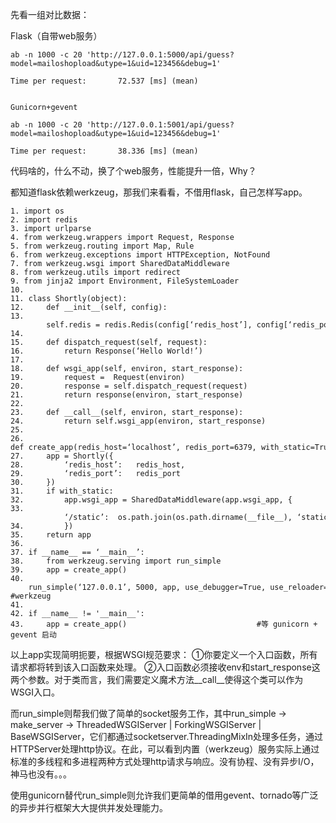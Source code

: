 先看一组对比数据：

Flask（自带web服务）

```
ab -n 1000 -c 20 'http://127.0.0.1:5000/api/guess?model=mailoshopload&utype=1&uid=123456&debug=1'

Time per request:       72.537 [ms] (mean)


Gunicorn+gevent

ab -n 1000 -c 20 'http://127.0.0.1:5001/api/guess?model=mailoshopload&utype=1&uid=123456&debug=1'

Time per request:       38.336 [ms] (mean)
```

代码啥的，什么不动，换了个web服务，性能提升一倍，Why？

都知道flask依赖werkzeug，那我们来看看，不借用flask，自己怎样写app。

```
1. import os  
2. import redis  
3. import urlparse  
4. from werkzeug.wrappers import Request, Response  
5. from werkzeug.routing import Map, Rule  
6. from werkzeug.exceptions import HTTPException, NotFound  
7. from werkzeug.wsgi import SharedDataMiddleware  
8. from werkzeug.utils import redirect  
9. from jinja2 import Environment, FileSystemLoader  
10. 
11. class Shortly(object):  
12.     def __init__(self, config):  
13.         self.redis = redis.Redis(config[‘redis_host’], config[‘redis_port’])  
14.   
15.     def dispatch_request(self, request):  
16.         return Response(‘Hello World!’)  
17.   
18.     def wsgi_app(self, environ, start_response):  
19.         request =  Request(environ)  
20.         response = self.dispatch_request(request)  
21.         return response(environ, start_response)  
22.   
23.     def __call__(self, environ, start_response):  
24.         return self.wsgi_app(environ, start_response)  
25.   
26. def create_app(redis_host=‘localhost’, redis_port=6379, with_static=True):  
27.     app = Shortly({  
28.         ‘redis_host’:   redis_host,  
29.         ‘redis_port’:   redis_port  
30.     })  
31.     if with_static:  
32.         app.wsgi_app = SharedDataMiddleware(app.wsgi_app, {  
33.             ‘/static’:  os.path.join(os.path.dirname(__file__), ‘static’)  
34.         })  
35.     return app
36. 
37. if __name__ == ‘__main__’:  
38.     from werkzeug.serving import run_simple  
39.     app = create_app()  
40.     run_simple(‘127.0.0.1’, 5000, app, use_debugger=True, use_reloader=True)       #werkzeug
41.  
42. if __name__ != '__main__':
43.     app = create_app()                             #等 gunicorn + gevent 启动
```

以上app实现简明扼要，根据WSGI规范要求：
①你要定义一个入口函数，所有请求都将转到该入口函数来处理。
②入口函数必须接收env和start_response这两个参数。对于类而言，我们需要定义魔术方法__call__使得这个类可以作为WSGI入口。

而run_simple则帮我们做了简单的socket服务工作，其中run_simple -> make_server -> ThreadedWSGIServer | ForkingWSGIServer | 
BaseWSGIServer，它们都通过socketserver.ThreadingMixIn处理多任务，通过HTTPServer处理http协议。在此，可以看到内置（werkzeug）服务实际上通过标准的多线程和多进程两种方式处理http请求与响应。没有协程、没有异步I/O，神马也没有。。。

使用gunicorn替代run_simple则允许我们更简单的借用gevent、tornado等广泛的异步并行框架大大提供并发处理能力。
